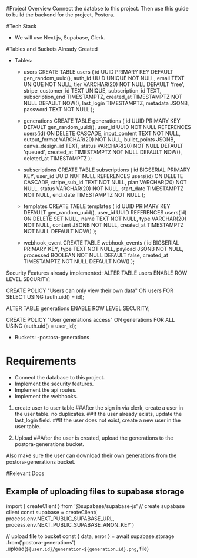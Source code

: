 #Project Overview
Connect the databse to this project.
Then use this guide to build the backend for the project, Postora.

#Tech Stack
- We will use Next.js, Supabase, Clerk.

#Tables and Buckets Already Created
- Tables:

    - users
    CREATE TABLE users (
    id UUID PRIMARY KEY DEFAULT gen_random_uuid(),
    auth_id UUID UNIQUE NOT NULL,
    email TEXT UNIQUE NOT NULL,
    tier VARCHAR(20) NOT NULL DEFAULT 'free',
    stripe_customer_id TEXT UNIQUE,
    subscription_id TEXT,
    subscription_end TIMESTAMPTZ,
    created_at TIMESTAMPTZ NOT NULL DEFAULT NOW(),
    last_login TIMESTAMPTZ,
    metadata JSONB,
    password TEXT NOT NULL
);

    - generations
    CREATE TABLE generations (
    id UUID PRIMARY KEY DEFAULT gen_random_uuid(),
    user_id UUID NOT NULL REFERENCES users(id) ON DELETE CASCADE,
    input_content TEXT NOT NULL,
    output_format VARCHAR(20) NOT NULL,
    bullet_points JSONB,
    canva_design_id TEXT,
    status VARCHAR(20) NOT NULL DEFAULT 'queued',
    created_at TIMESTAMPTZ NOT NULL DEFAULT NOW(),
    deleted_at TIMESTAMPTZ
);



    - subscriptions
    CREATE TABLE subscriptions (
    id BIGSERIAL PRIMARY KEY,
    user_id UUID NOT NULL REFERENCES users(id) ON DELETE CASCADE,
    stripe_sub_id TEXT NOT NULL,
    plan VARCHAR(20) NOT NULL,
    status VARCHAR(20) NOT NULL,
    start_date TIMESTAMPTZ NOT NULL,
    end_date TIMESTAMPTZ NOT NULL
);
    - templates
    CREATE TABLE templates (
    id UUID PRIMARY KEY DEFAULT gen_random_uuid(),
    user_id UUID REFERENCES users(id) ON DELETE SET NULL,
    name TEXT NOT NULL,
    type VARCHAR(20) NOT NULL,
    content JSONB NOT NULL,
    created_at TIMESTAMPTZ NOT NULL DEFAULT NOW()
);



    - webhook_event
    CREATE TABLE webhook_events (
    id BIGSERIAL PRIMARY KEY,
    type TEXT NOT NULL,
    payload JSONB NOT NULL,
    processed BOOLEAN NOT NULL DEFAULT false,
    created_at TIMESTAMPTZ NOT NULL DEFAULT NOW()
);



Security Features already implemented:
ALTER TABLE users ENABLE ROW LEVEL SECURITY;

CREATE POLICY "Users can only view their own data"
ON users
FOR SELECT
USING (auth.uid() = id);

ALTER TABLE generations ENABLE ROW LEVEL SECURITY;

CREATE POLICY "User generations access"
ON generations
FOR ALL
USING (auth.uid() = user_id);



- Buckets:
    -postora-generations

# Requirements
- Connect the database to this project.
- Implement the security features.
- Implement the api routes.
- Implement the webhooks.

1. create user to user table
##After the sign in via clerk, create a user in the user table. no duplicates.
##If the user already exists, update the last_login field.
##If the user does not exist, create a new user in the user table.

2. Upload
##After the user is created, upload the generations to the postora-generations bucket.

Also make sure the user can download their own generations from the postora-generations bucket.





#Relevant Docs
## Example of uploading files to supabase storage
import { createClient } from '@supabase/supabase-js'
// create supabase client
const supabase = createClient(
    process.env.NEXT_PUBLIC_SUPABASE_URL,
    process.env.NEXT_PUBLIC_SUPABASE_ANON_KEY
)

// upload file to bucket
const { data, error } = await supabase.storage
  .from('postora-generations')
  .upload(`${user.id}/generation-${generation.id}.png`, file)










